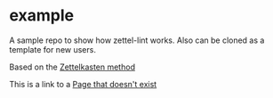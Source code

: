 # example

A sample repo to show how zettel-lint works. Also can be cloned as a template for new users.

Based on the [Zettelkasten method](https://zettelkasten.de/)

This is a link to a [Page that doesn't exist](404.md)